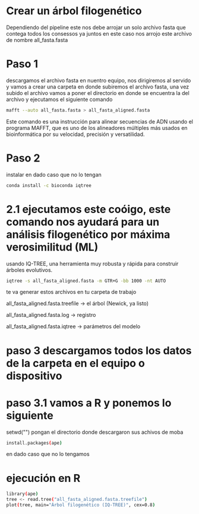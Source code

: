 # Crear un árbol filogenético 

Dependiendo del pipeline este nos debe arrojar un solo archivo fasta que contega todos los consessos ya juntos 
en este caso nos arrojo este archivo de nombre 
all_fasta.fasta

# Paso 1 
descargamos el archivo fasta en nuentro equipo, nos dirigiremos al servido y vamos a crear una carpeta en donde subiremos el archivo fasta, una vez subido el archivo vamos a poner el directorio en donde se encuentra la del archivo y ejecutamos el siguiente comando 
```bash
mafft --auto all_fasta.fasta > all_fasta_aligned.fasta
```

Este comando es una instrucción para alinear secuencias de ADN usando el programa MAFFT, 
que es uno de los alineadores múltiples más usados en bioinformática por su velocidad, precisión y versatilidad.

# Paso 2 
instalar en dado caso que no lo tengan 
```bash
conda install -c bioconda iqtree 
```
# 2.1 ejecutamos este coóigo, este comando nos ayudará para un análisis filogenético por máxima verosimilitud (ML) 
usando IQ-TREE, una herramienta muy robusta y rápida para construir árboles evolutivos.

```bash
iqtree -s all_fasta_aligned.fasta -m GTR+G -bb 1000 -nt AUTO
```
te va generar estos archivos en tu carpeta de trabajo 

all_fasta_aligned.fasta.treefile → el árbol (Newick, ya listo)

all_fasta_aligned.fasta.log → registro

all_fasta_aligned.fasta.iqtree → parámetros del modelo

# paso 3 descargamos todos los datos de la carpeta en el equipo o dispositivo 

# paso 3.1 vamos a R y ponemos lo siguiente 

setwd("") 
pongan el directorio donde descargaron sus achivos de moba 
```bash
install.packages(ape) 
```
en dado caso que no lo tengamos 

# ejecución en R 
```bash
library(ape)
tree <- read.tree("all_fasta_aligned.fasta.treefile") 
plot(tree, main="Árbol filogenético (IQ-TREE)", cex=0.8) 
```
